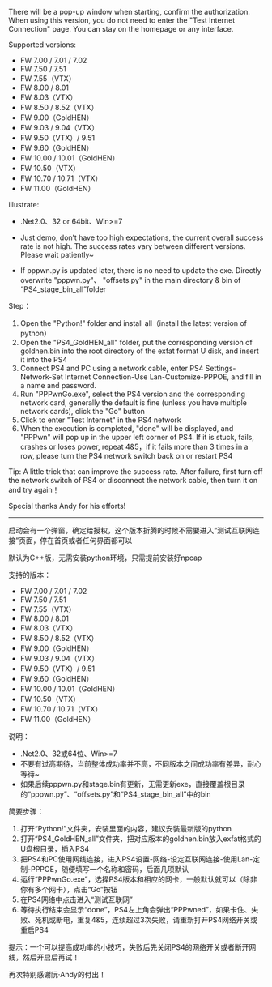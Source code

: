 There will be a pop-up window when starting, confirm the authorization. When using this version, you do not need to enter the "Test Internet Connection" page. You can stay on the homepage or any interface.

Supported versions:
- FW 7.00 / 7.01 / 7.02
- FW 7.50 / 7.51
- FW 7.55（VTX）
- FW 8.00 / 8.01
- FW 8.03（VTX）
- FW 8.50 / 8.52（VTX）
- FW 9.00（GoldHEN）
- FW 9.03 / 9.04（VTX）
- FW 9.50（VTX）/ 9.51
- FW 9.60（GoldHEN）
- FW 10.00 / 10.01（GoldHEN）
- FW 10.50（VTX）
- FW 10.70 / 10.71（VTX）
- FW 11.00（GoldHEN）

illustrate:
- .Net2.0、32 or 64bit、Win>=7 

- Just demo, don’t have too high expectations, the current overall success rate is not high. The success rates vary between different versions. Please wait patiently~

- If pppwn.py is updated later, there is no need to update the exe. Directly overwrite "pppwn.py"、 "offsets.py" in the main directory & bin of “PS4_stage_bin_all”folder

Step：
1. Open the "Python!" folder and install all（install the latest version of python）
2. Open the "PS4_GoldHEN_all" folder, put the corresponding version of goldhen.bin into the root directory of the exfat format U disk, and insert it into the PS4
3. Connect PS4 and PC using a network cable, enter PS4 Settings-Network-Set Internet Connection-Use Lan-Customize-PPPOE, and fill in a name and password.
4. Run "PPPwnGo.exe", select the PS4 version and the corresponding network card, generally the default is fine (unless you have multiple network cards), click the "Go" button
5. Click to enter "Test Internet" in the PS4 network
6. When the execution is completed, "done" will be displayed, and "PPPwn" will pop up in the upper left corner of PS4. If it is stuck, fails, crashes or loses power, repeat 4&5，if it fails more than 3 times in a row, please  turn the PS4 network switch back on or restart PS4

Tip: A little trick that can improve the success rate. After failure, first turn off the network switch of PS4 or disconnect the network cable, then turn it on and try again！

Special thanks Andy for his efforts!



----------------------------------------------------------------------------------------
启动会有一个弹窗，确定给授权，这个版本折腾的时候不需要进入“测试互联网连接”页面，停在首页或者任何界面都可以

默认为C++版，无需安装python环境，只需提前安装好npcap

支持的版本：
- FW 7.00 / 7.01 / 7.02
- FW 7.50 / 7.51
- FW 7.55（VTX）
- FW 8.00 / 8.01
- FW 8.03（VTX）
- FW 8.50 / 8.52（VTX）
- FW 9.00（GoldHEN）
- FW 9.03 / 9.04（VTX）
- FW 9.50（VTX）/ 9.51
- FW 9.60（GoldHEN）
- FW 10.00 / 10.01（GoldHEN）
- FW 10.50（VTX）
- FW 10.70 / 10.71（VTX）
- FW 11.00（GoldHEN）

说明：
- .Net2.0、32或64位、Win>=7 
- 不要有过高期待，当前整体成功率并不高，不同版本之间成功率有差异，耐心等待~
- 如果后续pppwn.py和stage.bin有更新，无需更新exe，直接覆盖根目录的“pppwn.py”、“offsets.py”和“PS4_stage_bin_all”中的bin

简要步骤：
1. 打开“Python!”文件夹，安装里面的内容，建议安装最新版的python
2. 打开“PS4_GoldHEN_all”文件夹，把对应版本的goldhen.bin放入exfat格式的U盘根目录，插入PS4
3. 把PS4和PC使用网线连接，进入PS4设置-网络-设定互联网连接-使用Lan-定制-PPPOE，随便填写一个名称和密码，后面几项默认
4. 运行“PPPwnGo.exe”，选择PS4版本和相应的网卡，一般默认就可以（除非你有多个网卡），点击“Go”按钮
5. 在PS4网络中点击进入“测试互联网”
6. 等待执行结束会显示“done”，PS4左上角会弹出“PPPwned”，如果卡住、失败、死机或断电，重复4&5，连续超过3次失败，请重新打开PS4网络开关或重启PS4

提示：一个可以提高成功率的小技巧，失败后先关闭PS4的网络开关或者断开网线，然后开启后再试！


再次特别感谢阮·Andy的付出！
